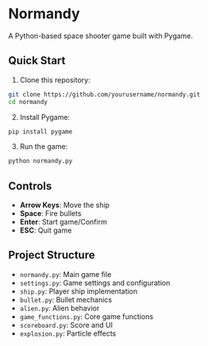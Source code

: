 # Normandy

A Python-based space shooter game built with Pygame.

## Quick Start

1. Clone this repository:
```bash
git clone https://github.com/yourusername/normandy.git
cd normandy
```

2. Install Pygame:
```bash
pip install pygame
```

3. Run the game:
```bash
python normandy.py
```

## Controls

- **Arrow Keys**: Move the ship
- **Space**: Fire bullets
- **Enter**: Start game/Confirm
- **ESC**: Quit game

## Project Structure

- `normandy.py`: Main game file
- `settings.py`: Game settings and configuration
- `ship.py`: Player ship implementation
- `bullet.py`: Bullet mechanics
- `alien.py`: Alien behavior
- `game_functions.py`: Core game functions
- `scoreboard.py`: Score and UI
- `explosion.py`: Particle effects
